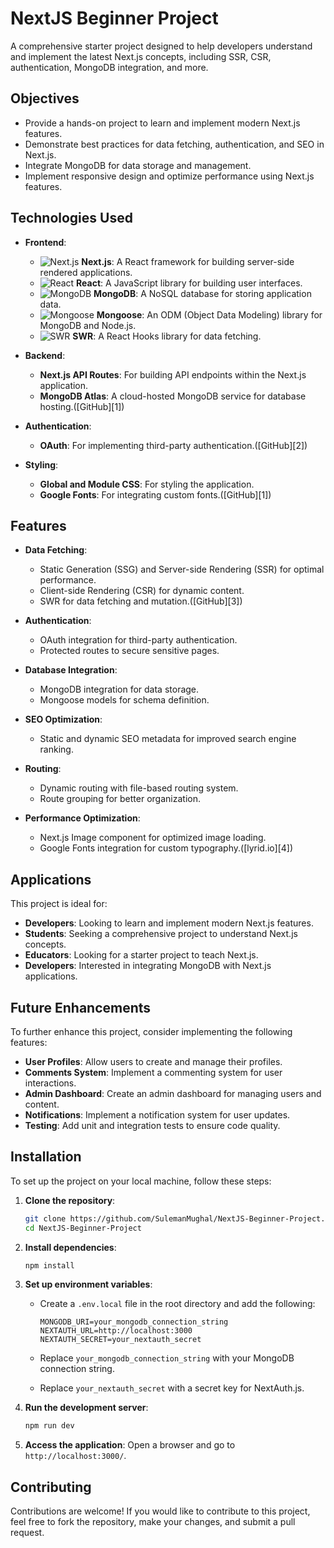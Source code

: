 # NextJS Beginner Project

A comprehensive starter project designed to help developers understand and implement the latest Next.js concepts, including SSR, CSR, authentication, MongoDB integration, and more.

## Objectives

* Provide a hands-on project to learn and implement modern Next.js features.
* Demonstrate best practices for data fetching, authentication, and SEO in Next.js.
* Integrate MongoDB for data storage and management.
* Implement responsive design and optimize performance using Next.js features.

## Technologies Used

* **Frontend**:

  * ![Next.js](https://img.shields.io/badge/Next.js-000000?logo=nextdotjs\&logoColor=white) **Next.js**: A React framework for building server-side rendered applications.
  * ![React](https://img.shields.io/badge/React-61DAFB?logo=react\&logoColor=black) **React**: A JavaScript library for building user interfaces.
  * ![MongoDB](https://img.shields.io/badge/MongoDB-47A248?logo=mongodb\&logoColor=white) **MongoDB**: A NoSQL database for storing application data.
  * ![Mongoose](https://img.shields.io/badge/Mongoose-880000?logo=mongoose\&logoColor=white) **Mongoose**: An ODM (Object Data Modeling) library for MongoDB and Node.js.
  * ![SWR](https://img.shields.io/badge/SWR-000000?logo=vercel\&logoColor=white) **SWR**: A React Hooks library for data fetching.

* **Backend**:

  * **Next.js API Routes**: For building API endpoints within the Next.js application.
  * **MongoDB Atlas**: A cloud-hosted MongoDB service for database hosting.([GitHub][1])

* **Authentication**:

  * **OAuth**: For implementing third-party authentication.([GitHub][2])

* **Styling**:

  * **Global and Module CSS**: For styling the application.
  * **Google Fonts**: For integrating custom fonts.([GitHub][1])

## Features

* **Data Fetching**:

  * Static Generation (SSG) and Server-side Rendering (SSR) for optimal performance.
  * Client-side Rendering (CSR) for dynamic content.
  * SWR for data fetching and mutation.([GitHub][3])

* **Authentication**:

  * OAuth integration for third-party authentication.
  * Protected routes to secure sensitive pages.

* **Database Integration**:

  * MongoDB integration for data storage.
  * Mongoose models for schema definition.

* **SEO Optimization**:

  * Static and dynamic SEO metadata for improved search engine ranking.

* **Routing**:

  * Dynamic routing with file-based routing system.
  * Route grouping for better organization.

* **Performance Optimization**:

  * Next.js Image component for optimized image loading.
  * Google Fonts integration for custom typography.([lyrid.io][4])

## Applications

This project is ideal for:

* **Developers**: Looking to learn and implement modern Next.js features.
* **Students**: Seeking a comprehensive project to understand Next.js concepts.
* **Educators**: Looking for a starter project to teach Next.js.
* **Developers**: Interested in integrating MongoDB with Next.js applications.

## Future Enhancements

To further enhance this project, consider implementing the following features:

* **User Profiles**: Allow users to create and manage their profiles.
* **Comments System**: Implement a commenting system for user interactions.
* **Admin Dashboard**: Create an admin dashboard for managing users and content.
* **Notifications**: Implement a notification system for user updates.
* **Testing**: Add unit and integration tests to ensure code quality.

## Installation

To set up the project on your local machine, follow these steps:

1. **Clone the repository**:

   ```bash
   git clone https://github.com/SulemanMughal/NextJS-Beginner-Project.git
   cd NextJS-Beginner-Project
   ```

2. **Install dependencies**:

   ```bash
   npm install
   ```

3. **Set up environment variables**:

   * Create a `.env.local` file in the root directory and add the following:

     ```
     MONGODB_URI=your_mongodb_connection_string
     NEXTAUTH_URL=http://localhost:3000
     NEXTAUTH_SECRET=your_nextauth_secret
     ```
   * Replace `your_mongodb_connection_string` with your MongoDB connection string.
   * Replace `your_nextauth_secret` with a secret key for NextAuth.js.

4. **Run the development server**:

   ```bash
   npm run dev
   ```

5. **Access the application**:
   Open a browser and go to `http://localhost:3000/`.

## Contributing

Contributions are welcome! If you would like to contribute to this project, feel free to fork the repository, make your changes, and submit a pull request.

